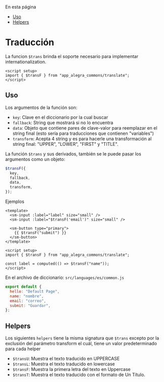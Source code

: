 <div class="sidebar-r-doc">
  <div>En esta página</div>
  <ul>
    <li><a href="#uso">Uso</a></li>
    <li><a href="#helpers">Helpers</a></li>
  </ul>
</div>

# Traducción

La funcion `$trans` brinda el soporte necesario para implementar internationalization.

```vue
<script setup>
import { $transF } from "app_alegra_commons/translate";
</script>
```

## Uso

Los argumentos de la función son:

- `key`: Clave en el diccionario por la cual buscar
- `fallback`: String que mostrará si no lo encuentra
- `data`: Objeto que contiene pares de clave-valor para reemplazar en el string final (esto sería para traducciones que contienen "variables")
- `transform`: Acepta 4 string y es para hacerle una transformación al string final: "UPPER", "LOWER", "FIRST" y "TITLE".

La función `$trans` y sus derivados, también se le puede pasar los argumentos como un objeto:

```js
$transF({
  key,
  fallback,
  data,
  transform,
});
```

Ejemplos

```vue
<template>
  <sm-input :label="label" size="small" />
  <sm-input :label="$transF('email')" size="small" />

  <sm-button type="primary">
    {{ $transF("submit") }}
  </sm-button>
</template>

<script setup>
import { $transF } from "app_alegra_commons/translate";

const label = computed(() => $transF("name"));
</script>
```

En el archivo de diccionario: `src/languages/es/common.js`

```js
export default {
  hello: "Default Page",
  name: "nombre",
  email: "correo",
  submit: "Guardar",
};
```

## Helpers

Los siguientes `helpers` tiene la misma signatura que `$trans` excepto por la exclusión del parámetro transform el cuál, tiene un valor predeterminado para cada helper

- `$transU`: Muestra el texto traducido en UPPERCASE
- `$transL`: Muestra el texto traducido en lowercase
- `$transF`: Muestra la primera letra del texto en Uppercase
- `$transT`: Muestra el texto traducido con el formato de Un Título.
